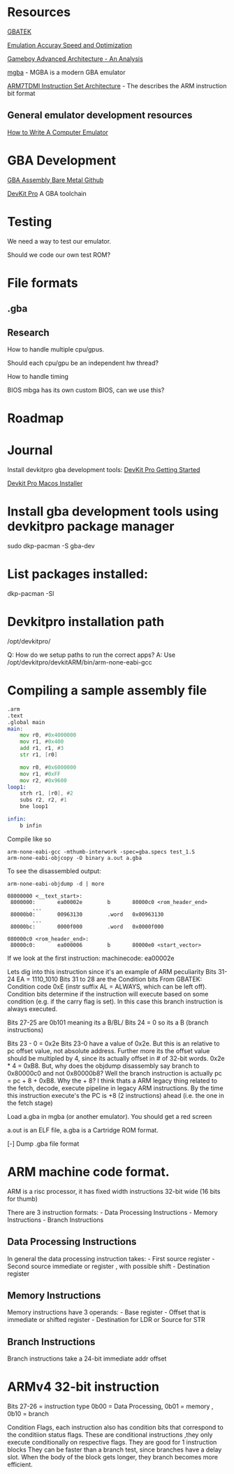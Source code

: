 
# Resources 
[GBATEK](http://problemkaputt.de/gbatek.htm)

[Emulation Accuray Speed and Optimization](https://mgba.io/2017/04/30/emulation-accuracy/)

[Gameboy Advanced Architecture - An Analysis](https://www.copetti.org/writings/consoles/game-boy-advance/)

[mgba](https://mgba.io) - MGBA is a modern GBA emulator

[ARM7TDMI Instruction Set Architecture](https://www.ecs.csun.edu/~smirzaei/docs/ece425/arm7tdmi_instruction_set_reference.pdf) - The describes the ARM instruction bit format
## General emulator development resources
[How to Write A Computer Emulator](http://fms.komkon.org/EMUL8/HOWTO.html)

# GBA Development
[GBA Assembly Bare Metal Github](https://github.com/PeterLemon/GBA)

[DevKit Pro](https://devkitpro.org/wiki/Getting_Started) A GBA toolchain

# Testing
We need a way to test our emulator.

Should we code our own test ROM?

# File formats 
## .gba 


## Research
How to handle multiple cpu/gpus.

Should each cpu/gpu be an independent hw thread?

How to handle timing

BIOS
mbga has its own custom BIOS, can we use this?


# Roadmap

# Journal
Install devkitpro gba development tools:
[DevKit Pro Getting Started](https://devkitpro.org/wiki/Getting_Started)

[Devkit Pro Macos Installer](https://github.com/devkitPro/pacman/releases/latest)

# Install gba development tools using devkitpro package manager
sudo dkp-pacman -S gba-dev

# List packages installed:
dkp-pacman -Sl

# Devkitpro installation path 
/opt/devkitpro/

Q: How do we setup paths to run the correct apps?
A: Use /opt/devkitpro/devkitARM/bin/arm-none-eabi-gcc

# Compiling a sample assembly file
```asm
.arm
.text
.global main
main:
	mov r0, #0x4000000
	mov r1, #0x400
	add r1, r1, #3
	str r1, [r0]

	mov r0, #0x6000000
	mov r1, #0xFF
	mov r2, #0x9600
loop1:
	strh r1, [r0], #2
	subs r2, r2, #1
	bne loop1

infin:
	b infin
```

Compile like so
```shell
arm-none-eabi-gcc -mthumb-interwork -spec=gba.specs test_1.S
arm-none-eabi-objcopy -O binary a.out a.gba
```

To see the disassembled output:
```shell
arm-none-eabi-objdump -d | more
```

```objdump-dissassembly
08000000 <__text_start>:
 8000000:       ea00002e        b       80000c0 <rom_header_end>
        ...
 80000b0:       00963130        .word   0x00963130
        ...
 80000bc:       0000f000        .word   0x0000f000

080000c0 <rom_header_end>:
 80000c0:       ea000006        b       80000e0 <start_vector>
 ```

 If we look at the first instruction:
 machinecode: ea00002e

 Lets dig into this instruction since it's an example of ARM peculiarity
 Bits 31-24
 EA = 1110_1010
 Bits 31 to 28 are the Condition bits
 From GBATEK:
 Condition code 0xE (instr suffix AL = ALWAYS, which can be left off). Condition bits determine if the instruction will execute
 based on some condition (e.g. if the carry flag is set). 
 In this case this branch instruction is always executed.

Bits 27-25 are 0b101 meaning its a B/BL/
Bits 24 = 0 so its a B (branch instructions)

Bits 23 - 0 = 0x2e 
Bits 23-0 have a value of 0x2e. But this is an relative to pc offset value, not absolute address. Further more 
its the offset value should be multipled by 4, since its actually offset in # of 32-bit words.
0x2e * 4 = 0xB8. 
But, why does the objdump disassembly say branch to 0x80000c0 and not 0x80000b8? 
Well the branch instruction is actually pc = pc + 8 + 0xB8. Why the + 8? I think 
thats a ARM legacy thing related to the fetch, decode, execute pipeline in 
legacy ARM instructions. By the time this instruction execute's the PC is 
+8 (2 instructions) ahead (i.e. the one in the fetch stage)


Load a.gba in mgba (or another emulator). You should get a red screen

a.out is an ELF file, a.gba is a Cartridge ROM format.

[-] Dump .gba file format


# ARM machine code format.

ARM is a risc processor, it has fixed width instructions 32-bit wide (16 bits for thumb)

There are 3 instruction formats:
    - Data Processing Instructions
    - Memory Instructions
    - Branch Instructions

## Data Processing Instructions
In general the data processing instruction takes:
    - First source register
    - Second source immediate or register , with possible shift
    - Destination register

## Memory Instructions
Memory instructions have 3 operands:
    - Base register
    - Offset that is immediate or shifted register
    - Destination for LDR or Source for STR

## Branch Instructions
Branch instructions take a 24-bit immediate addr offset


# ARMv4 32-bit instruction
Bits 27-26 = instruction type 0b00 = Data Processing, 0b01 = memory , 0b10 = branch


Condition Flags, each instruction also has condition bits that correspond to the conditiion status flags.
These are conditional instructions ,they  only execute conditionally on respective flags. They are good 
for 1 instruction blocks
They can be faster than a branch test, since branches have a delay slot. When the body of the block
gets longer, they branch becomes more efficient. 
